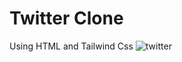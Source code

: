 # Twitter Clone
Using HTML and Tailwind Css
![twitter](https://github.com/khyatgabani/twitter-clone/assets/115871744/ccb5831e-4627-4bf8-a8d1-124da61988ff)
